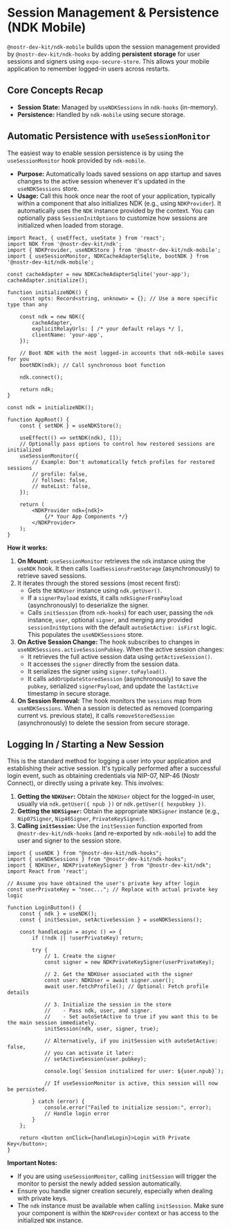 # Session Management & Persistence (NDK Mobile)

`@nostr-dev-kit/ndk-mobile` builds upon the session management provided by `@nostr-dev-kit/ndk-hooks` by adding **persistent storage** for user sessions and signers using `expo-secure-store`. This allows your mobile application to remember logged-in users across restarts.

## Core Concepts Recap

*   **Session State:** Managed by `useNDKSessions` in `ndk-hooks` (in-memory).
*   **Persistence:** Handled by `ndk-mobile` using secure storage.

## Automatic Persistence with `useSessionMonitor`

The easiest way to enable session persistence is by using the `useSessionMonitor` hook provided by `ndk-mobile`.

*   **Purpose:** Automatically loads saved sessions on app startup and saves changes to the active session whenever it's updated in the `useNDKSessions` store.
*   **Usage:** Call this hook once near the root of your application, typically within a component that also initializes NDK (e.g., using `NDKProvider`). It automatically uses the `NDK` instance provided by the context. You can optionally pass `SessionInitOptions` to customize how sessions are initialized when loaded from storage.

```tsx
import React, { useEffect, useState } from 'react';
import NDK from '@nostr-dev-kit/ndk';
import { NDKProvider, useNDKStore } from '@nostr-dev-kit/ndk-mobile';
import { useSessionMonitor, NDKCacheAdapterSqlite, bootNDK } from '@nostr-dev-kit/ndk-mobile';

const cacheAdapter = new NDKCacheAdapterSqlite('your-app');
cacheAdapter.initialize();

function initializeNDK() {
    const opts: Record<string, unknown> = {}; // Use a more specific type than any

    const ndk = new NDK({
        cacheAdapter,
        explicitRelayUrls: [ /* your default relays */ ],
        clientName: 'your-app',
    });

    // Boot NDK with the most logged-in accounts that ndk-mobile saves for you
    bootNDK(ndk); // Call synchronous boot function

    ndk.connect();

    return ndk;
}

const ndk = initializeNDK();

function AppRoot() {
    const { setNDK } = useNDKStore();

    useEffect(() => setNDK(ndk), []);
    // Optionally pass options to control how restored sessions are initialized
    useSessionMonitor({
        // Example: Don't automatically fetch profiles for restored sessions
        // profile: false,
        // follows: false,
        // muteList: false,
    });

    return (
        <NDKProvider ndk={ndk}>
            {/* Your App Components */}
        </NDKProvider>
    );
}
```

**How it works:**

1.  **On Mount:** `useSessionMonitor` retrieves the `ndk` instance using the `useNDK` hook. It then calls `loadSessionsFromStorage` (asynchronously) to retrieve saved sessions.
2.  It iterates through the stored sessions (most recent first):
    *   Gets the `NDKUser` instance using `ndk.getUser()`.
    *   If a `signerPayload` exists, it calls `ndkSignerFromPayload` (asynchronously) to deserialize the signer.
    *   Calls `initSession` (from `ndk-hooks`) for each user, passing the `ndk` instance, `user`, optional `signer`, and merging any provided `sessionInitOptions` with the default `autoSetActive: isFirst` logic. This populates the `useNDKSessions` store.
3.  **On Active Session Change:** The hook subscribes to changes in `useNDKSessions.activeSessionPubkey`. When the active session changes:
    *   It retrieves the full active session data using `getActiveSession()`.
    *   It accesses the `signer` directly from the session data.
    *   It serializes the signer using `signer.toPayload()`.
    *   It calls `addOrUpdateStoredSession` (asynchronously) to save the `pubkey`, serialized `signerPayload`, and update the `lastActive` timestamp in secure storage.
4.  **On Session Removal:** The hook monitors the `sessions` map from `useNDKSessions`. When a session is detected as removed (comparing current vs. previous state), it calls `removeStoredSession` (asynchronously) to delete the session from secure storage.


## Logging In / Starting a New Session

This is the standard method for logging a user into your application and establishing their active session. It's typically performed after a successful login event, such as obtaining credentials via NIP-07, NIP-46 (Nostr Connect), or directly using a private key.
This involves:

1.  **Getting the `NDKUser`:** Obtain the `NDKUser` object for the logged-in user, usually via `ndk.getUser({ npub })` or `ndk.getUser({ hexpubkey })`.
2.  **Getting the `NDKSigner`:** Obtain the appropriate `NDKSigner` instance (e.g., `Nip07Signer`, `Nip46Signer`, `PrivateKeySigner`).
3.  **Calling `initSession`:** Use the `initSession` function exported from `@nostr-dev-kit/ndk-hooks` (and re-exported by `ndk-mobile`) to add the user and signer to the session store.

```tsx
import { useNDK } from "@nostr-dev-kit/ndk-hooks";
import { useNDKSessions } from "@nostr-dev-kit/ndk-hooks";
import { NDKUser, NDKPrivateKeySigner } from "@nostr-dev-kit/ndk";
import React from 'react';

// Assume you have obtained the user's private key after login
const userPrivateKey = "nsec..."; // Replace with actual private key logic

function LoginButton() {
    const { ndk } = useNDK();
    const { initSession, setActiveSession } = useNDKSessions();

    const handleLogin = async () => {
        if (!ndk || !userPrivateKey) return;

        try {
            // 1. Create the signer
            const signer = new NDKPrivateKeySigner(userPrivateKey);

            // 2. Get the NDKUser associated with the signer
            const user: NDKUser = await signer.user();
            await user.fetchProfile(); // Optional: Fetch profile details

            // 3. Initialize the session in the store
            //    - Pass ndk, user, and signer.
            //    - Set autoSetActive to true if you want this to be the main session immediately.
            initSession(ndk, user, signer, true);

            // Alternatively, if you initSession with autoSetActive: false,
            // you can activate it later:
            // setActiveSession(user.pubkey);

            console.log(`Session initialized for user: ${user.npub}`);

            // If useSessionMonitor is active, this session will now be persisted.

        } catch (error) {
            console.error("Failed to initialize session:", error);
            // Handle login error
        }
    };

    return <button onClick={handleLogin}>Login with Private Key</button>;
}
```

**Important Notes:**

*   If you are using `useSessionMonitor`, calling `initSession` will trigger the monitor to persist the newly added session automatically.
*   Ensure you handle signer creation securely, especially when dealing with private keys.
*   The `ndk` instance must be available when calling `initSession`. Make sure your component is within the `NDKProvider` context or has access to the initialized `NDK` instance.
